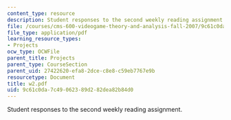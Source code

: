 ```yaml
---
content_type: resource
description: Student responses to the second weekly reading assignment.
file: /courses/cms-600-videogame-theory-and-analysis-fall-2007/9c61c0da7c49062389d282dea82b84d0_w2.pdf
file_type: application/pdf
learning_resource_types:
- Projects
ocw_type: OCWFile
parent_title: Projects
parent_type: CourseSection
parent_uid: 27422620-efa8-2dce-c8e8-c59eb7767e9b
resourcetype: Document
title: w2.pdf
uid: 9c61c0da-7c49-0623-89d2-82dea82b84d0
---
```

Student responses to the second weekly reading assignment.

